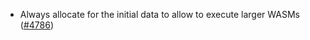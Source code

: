 - Always allocate for the initial data to allow to execute larger WASMs
  ([\#4786](https://github.com/anoma/namada/pull/4786))